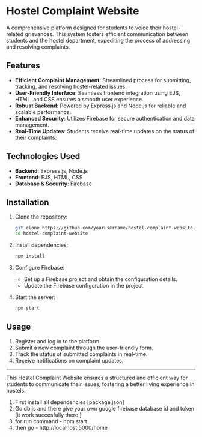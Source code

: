 # Hostel Complaint Website

A comprehensive platform designed for students to voice their hostel-related grievances. This system fosters efficient communication between students and the hostel department, expediting the process of addressing and resolving complaints.

## Features

- **Efficient Complaint Management**: Streamlined process for submitting, tracking, and resolving hostel-related issues.
- **User-Friendly Interface**: Seamless frontend integration using EJS, HTML, and CSS ensures a smooth user experience.
- **Robust Backend**: Powered by Express.js and Node.js for reliable and scalable performance.
- **Enhanced Security**: Utilizes Firebase for secure authentication and data management.
- **Real-Time Updates**: Students receive real-time updates on the status of their complaints.

## Technologies Used

- **Backend**: Express.js, Node.js
- **Frontend**: EJS, HTML, CSS
- **Database & Security**: Firebase

## Installation

1. Clone the repository:
   ```bash
   git clone https://github.com/yourusername/hostel-complaint-website.git
   cd hostel-complaint-website
   ```

2. Install dependencies:
   ```bash
   npm install
   ```

3. Configure Firebase:
   - Set up a Firebase project and obtain the configuration details.
   - Update the Firebase configuration in the project.

4. Start the server:
   ```bash
   npm start
   ```

## Usage

1. Register and log in to the platform.
2. Submit a new complaint through the user-friendly form.
3. Track the status of submitted complaints in real-time.
4. Receive notifications on complaint updates.



---

This Hostel Complaint Website ensures a structured and efficient way for students to communicate their issues, fostering a better living experience in hostels.





1) First install all dependencies [package.json] 
2) Go db.js and there give your own google firebase database  id and token [it work succesfully there ]
2) for run command - npm start 
3) then go - http://localhost:5000/home     
